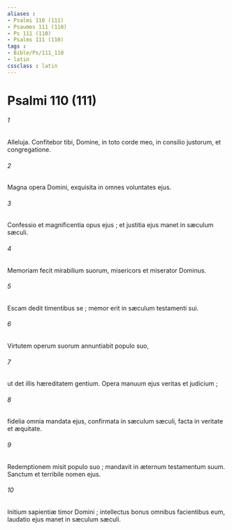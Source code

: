 ```yaml
---
aliases : 
- Psalmi 110 (111)
- Psaumes 111 (110)
- Ps 111 (110)
- Psalms 111 (110)
tags : 
- Bible/Ps/111_110
- latin
cssclass : latin
---
```


# Psalmi 110 (111)

###### 1
Alleluja. Confitebor tibi, Domine, in toto corde meo, in consilio justorum, et congregatione.
###### 2
Magna opera Domini, exquisita in omnes voluntates ejus.
###### 3
Confessio et magnificentia opus ejus ; et justitia ejus manet in sæculum sæculi.
###### 4
Memoriam fecit mirabilium suorum, misericors et miserator Dominus.
###### 5
Escam dedit timentibus se ; memor erit in sæculum testamenti sui.
###### 6
Virtutem operum suorum annuntiabit populo suo,
###### 7
ut det illis hæreditatem gentium. Opera manuum ejus veritas et judicium ;
###### 8
fidelia omnia mandata ejus, confirmata in sæculum sæculi, facta in veritate et æquitate.
###### 9
Redemptionem misit populo suo ; mandavit in æternum testamentum suum. Sanctum et terribile nomen ejus.
###### 10
Initium sapientiæ timor Domini ; intellectus bonus omnibus facientibus eum, laudatio ejus manet in sæculum sæculi.
